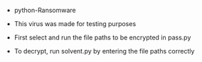 * python-Ransomware

* This virus was made for testing purposes

* First select and run the file paths to be encrypted in pass.py 

* To decrypt, run solvent.py by entering the file paths correctly

